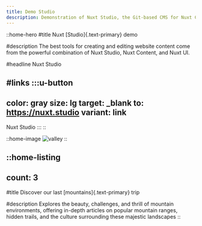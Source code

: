 ```yaml
---
title: Demo Studio
description: Demonstration of Nuxt Studio, the Git-based CMS for Nuxt Content websites.
---
```


::home-hero
#title
Nuxt [Studio]{.text-primary} demo

#description
The best tools for creating and editing website content come from the powerful combination of Nuxt Studio, Nuxt Content, and Nuxt UI.

#headline
Nuxt Studio

#links
  :::u-button
  ---
  color: gray
  size: lg
  target: _blank
  to: https://nuxt.studio
  variant: link
  ---
  Nuxt Studio
  :::
::

::home-image
![valley](/Pyrenees2.webp)
::

::home-listing
---
count: 3
---
#title
Discover our last [mountains]{.text-primary} trip

#description
Explores the beauty, challenges, and thrill of mountain environments, offering in-depth articles on popular mountain ranges, hidden trails, and the culture surrounding these majestic landscapes
::
